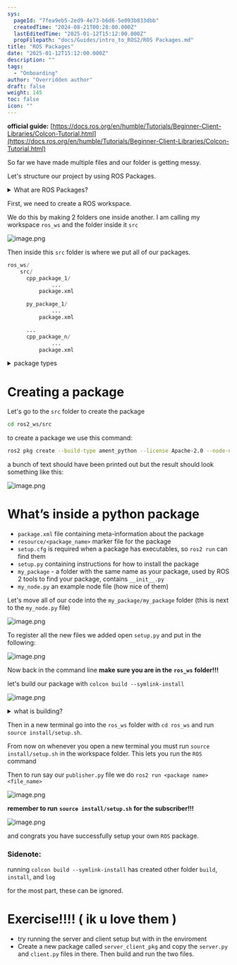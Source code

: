 ```yaml
---
sys:
  pageId: "7fea9eb5-2ed9-4e73-b6d6-5e093b833dbb"
  createdTime: "2024-08-21T00:28:00.000Z"
  lastEditedTime: "2025-01-12T15:12:00.000Z"
  propFilepath: "docs/Guides/intro_to_ROS2/ROS Packages.md"
title: "ROS Packages"
date: "2025-01-12T15:12:00.000Z"
description: ""
tags:
  - "Onboarding"
author: "Overridden author"
draft: false
weight: 145
toc: false
icon: ""
---
```


**official guide:** [https://docs.ros.org/en/humble/Tutorials/Beginner-Client-Libraries/Colcon-Tutorial.html](https://docs.ros.org/en/humble/Tutorials/Beginner-Client-Libraries/Colcon-Tutorial.html)

So far we have made multiple files and our folder is getting messy.

Let's structure our project by using ROS Packages.

<details>

<summary>What are ROS Packages?</summary>

ROS Packages are, as the name implies, packages of code that are highly sharable between ROS developers.

They consist of a folder, `package.xml` file, and source code

```python
      cpp_package_1/
		      ... imagine much code files here ..
          package.xml
```

</details>

First, we need to create a ROS workspace.

We do this by making 2 folders one inside another. I am calling my workspace `ros_ws` and the folder inside it `src`

![image.png](https://prod-files-secure.s3.us-west-2.amazonaws.com/d518164a-d88e-44d1-a4ee-3adb3bd8bce0/70706947-fd18-4537-a67b-e12946812d31/image.png?X-Amz-Algorithm=AWS4-HMAC-SHA256&X-Amz-Content-Sha256=UNSIGNED-PAYLOAD&X-Amz-Credential=ASIAZI2LB4666JMTZPLK%2F20250415%2Fus-west-2%2Fs3%2Faws4_request&X-Amz-Date=20250415T121507Z&X-Amz-Expires=3600&X-Amz-Security-Token=IQoJb3JpZ2luX2VjEKT%2F%2F%2F%2F%2F%2F%2F%2F%2F%2FwEaCXVzLXdlc3QtMiJHMEUCIQDUaP36CoeXY6e0xZjb9TgFsr8lnxCDVjXxeDo%2FwV9yDwIgPTU9gbnnUs7r2gulVEt6MBz5tVxWWXLwDJgVbnMEIRAq%2FwMILRAAGgw2Mzc0MjMxODM4MDUiDOm4U5Xz%2B%2FQRCrjTYircA6FDWFR4LTuajBuSaHd2KqvVwmzsR%2FcxrxVTKFeo6xocsBjuH3ogFiQklKZJo1nQ%2FZkLJwLbSS%2BVzBYDSGnVUKAmUszLaf9wYJmWQQkC7Uiz39sNwvMa8u5Sv4j%2B4D%2FhW68zkBdOjDaEGKYBQkJ01M5ReFsRS5HzOHMwoMp2N%2B%2BW7yvf%2FtFuPfbX%2Fz67nHWDFOb3uy0uzv1q%2BEOGw3iPJ5NCfAU5sHSUwjkiO33gCTyUyPd3wTdUQ%2B7i6Ts9UVmvOXhFXPaZQhpfe7YIdZN%2Fz4tTZ2YebRLdpM4I7UCn%2BBGiNet7FRF%2BfRDltUm50ZmJB9oGobQTv%2ByeFA%2BIYVMJI%2BI0ljzGYZT%2BXC%2FQg%2Buiu5iPXfcwDLXXyI5%2BXPs2FvsSpo0kauY3HXp%2F0uakM%2FVBA8HpPlZ9k3%2B62KFtkxu%2FxPVpKKWB2msMjr1ZiTX1X3iIxKWdTnybTG6Qxyu%2FxhCJT33KhfYXp8Mi8cl4eiLDq9%2FbzLd5K6uKAlyR1efk9GK8NNowiQvG6SfO9CT2ialIgn02s25%2Bv6Y2%2FxE4TRDPdG%2F1CwDX%2BYU21hQTbXI8OSsIXesU7KkSbwfG5C5mqX1%2FCBrZJcjHbkqKlxKMDl7m0A6py%2BYTtSMR3TVTp%2BwuMOWL%2Bb8GOqUBFSu6ErA6Jt760D9ydSSFoxGrqteniz0QfWYdLJx3Y8ELUdpOYJ7FVjt9bqS5Bg498siFraFWMYmuurfwa1N%2FJPaUkSlPd7G080Q8nCSqqx79f5V1jIHahIISe0D6yYYsy2bs%2FVGiaKP7mGJTPjBZGerhnlE5UWoLNCh8JcicaYgfPdgfW34ut2JVsJf82mw6ix0e2zcxdPCTghfaO8JefA5HQkkK&X-Amz-Signature=b6d8ac71d00441a69cc5acaae72bcd049317bb43f1079da33ced4063de713858&X-Amz-SignedHeaders=host&x-id=GetObject)

Then inside this `src` folder is where we put all of our packages.

```python
ros_ws/
    src/
      cpp_package_1/
		      ...
          package.xml

      py_package_1/
		      ...
          package.xml

      ...
      cpp_package_n/
		      ...
          package.xml

```

<details>

<summary>package types</summary>

packages can be either `C++` or python.

the intern file structure is different for each but for this guide we will stick to creating python packages

</details>

# Creating a package

Let's go to the `src` folder to create the package

```bash
cd ros2_ws/src
```

to create a package we use this command:

```bash
ros2 pkg create --build-type ament_python --license Apache-2.0 --node-name my_node my_package
```

a bunch of text should have been printed out but the result should look something like this:

![image.png](https://prod-files-secure.s3.us-west-2.amazonaws.com/d518164a-d88e-44d1-a4ee-3adb3bd8bce0/e6cf1e3f-8512-4a3e-b131-079f800bf3e8/image.png?X-Amz-Algorithm=AWS4-HMAC-SHA256&X-Amz-Content-Sha256=UNSIGNED-PAYLOAD&X-Amz-Credential=ASIAZI2LB4666JMTZPLK%2F20250415%2Fus-west-2%2Fs3%2Faws4_request&X-Amz-Date=20250415T121507Z&X-Amz-Expires=3600&X-Amz-Security-Token=IQoJb3JpZ2luX2VjEKT%2F%2F%2F%2F%2F%2F%2F%2F%2F%2FwEaCXVzLXdlc3QtMiJHMEUCIQDUaP36CoeXY6e0xZjb9TgFsr8lnxCDVjXxeDo%2FwV9yDwIgPTU9gbnnUs7r2gulVEt6MBz5tVxWWXLwDJgVbnMEIRAq%2FwMILRAAGgw2Mzc0MjMxODM4MDUiDOm4U5Xz%2B%2FQRCrjTYircA6FDWFR4LTuajBuSaHd2KqvVwmzsR%2FcxrxVTKFeo6xocsBjuH3ogFiQklKZJo1nQ%2FZkLJwLbSS%2BVzBYDSGnVUKAmUszLaf9wYJmWQQkC7Uiz39sNwvMa8u5Sv4j%2B4D%2FhW68zkBdOjDaEGKYBQkJ01M5ReFsRS5HzOHMwoMp2N%2B%2BW7yvf%2FtFuPfbX%2Fz67nHWDFOb3uy0uzv1q%2BEOGw3iPJ5NCfAU5sHSUwjkiO33gCTyUyPd3wTdUQ%2B7i6Ts9UVmvOXhFXPaZQhpfe7YIdZN%2Fz4tTZ2YebRLdpM4I7UCn%2BBGiNet7FRF%2BfRDltUm50ZmJB9oGobQTv%2ByeFA%2BIYVMJI%2BI0ljzGYZT%2BXC%2FQg%2Buiu5iPXfcwDLXXyI5%2BXPs2FvsSpo0kauY3HXp%2F0uakM%2FVBA8HpPlZ9k3%2B62KFtkxu%2FxPVpKKWB2msMjr1ZiTX1X3iIxKWdTnybTG6Qxyu%2FxhCJT33KhfYXp8Mi8cl4eiLDq9%2FbzLd5K6uKAlyR1efk9GK8NNowiQvG6SfO9CT2ialIgn02s25%2Bv6Y2%2FxE4TRDPdG%2F1CwDX%2BYU21hQTbXI8OSsIXesU7KkSbwfG5C5mqX1%2FCBrZJcjHbkqKlxKMDl7m0A6py%2BYTtSMR3TVTp%2BwuMOWL%2Bb8GOqUBFSu6ErA6Jt760D9ydSSFoxGrqteniz0QfWYdLJx3Y8ELUdpOYJ7FVjt9bqS5Bg498siFraFWMYmuurfwa1N%2FJPaUkSlPd7G080Q8nCSqqx79f5V1jIHahIISe0D6yYYsy2bs%2FVGiaKP7mGJTPjBZGerhnlE5UWoLNCh8JcicaYgfPdgfW34ut2JVsJf82mw6ix0e2zcxdPCTghfaO8JefA5HQkkK&X-Amz-Signature=58ac0f62498fc8446308e54cba721a88a3f9ebedccfa5bc6a0e5adf78d0b2ea4&X-Amz-SignedHeaders=host&x-id=GetObject)

# What’s inside a python package

- `package.xml` file containing meta-information about the package
- `resource/<package_name>` marker file for the package
- `setup.cfg` is required when a package has executables, so `ros2 run` can find them
- `setup.py` containing instructions for how to install the package
- `my_package` - a folder with the same name as your package, used by ROS 2 tools to find your package, contains `__init__.py`
- `my_node.py` an example node file (how nice of them)

Let's move all of our code into the `my_package/my_package` folder (this is next to the `my_node.py` file)

![image.png](https://prod-files-secure.s3.us-west-2.amazonaws.com/d518164a-d88e-44d1-a4ee-3adb3bd8bce0/9ce58f11-0da9-4d3e-b86d-506a9685d378/image.png?X-Amz-Algorithm=AWS4-HMAC-SHA256&X-Amz-Content-Sha256=UNSIGNED-PAYLOAD&X-Amz-Credential=ASIAZI2LB4666JMTZPLK%2F20250415%2Fus-west-2%2Fs3%2Faws4_request&X-Amz-Date=20250415T121507Z&X-Amz-Expires=3600&X-Amz-Security-Token=IQoJb3JpZ2luX2VjEKT%2F%2F%2F%2F%2F%2F%2F%2F%2F%2FwEaCXVzLXdlc3QtMiJHMEUCIQDUaP36CoeXY6e0xZjb9TgFsr8lnxCDVjXxeDo%2FwV9yDwIgPTU9gbnnUs7r2gulVEt6MBz5tVxWWXLwDJgVbnMEIRAq%2FwMILRAAGgw2Mzc0MjMxODM4MDUiDOm4U5Xz%2B%2FQRCrjTYircA6FDWFR4LTuajBuSaHd2KqvVwmzsR%2FcxrxVTKFeo6xocsBjuH3ogFiQklKZJo1nQ%2FZkLJwLbSS%2BVzBYDSGnVUKAmUszLaf9wYJmWQQkC7Uiz39sNwvMa8u5Sv4j%2B4D%2FhW68zkBdOjDaEGKYBQkJ01M5ReFsRS5HzOHMwoMp2N%2B%2BW7yvf%2FtFuPfbX%2Fz67nHWDFOb3uy0uzv1q%2BEOGw3iPJ5NCfAU5sHSUwjkiO33gCTyUyPd3wTdUQ%2B7i6Ts9UVmvOXhFXPaZQhpfe7YIdZN%2Fz4tTZ2YebRLdpM4I7UCn%2BBGiNet7FRF%2BfRDltUm50ZmJB9oGobQTv%2ByeFA%2BIYVMJI%2BI0ljzGYZT%2BXC%2FQg%2Buiu5iPXfcwDLXXyI5%2BXPs2FvsSpo0kauY3HXp%2F0uakM%2FVBA8HpPlZ9k3%2B62KFtkxu%2FxPVpKKWB2msMjr1ZiTX1X3iIxKWdTnybTG6Qxyu%2FxhCJT33KhfYXp8Mi8cl4eiLDq9%2FbzLd5K6uKAlyR1efk9GK8NNowiQvG6SfO9CT2ialIgn02s25%2Bv6Y2%2FxE4TRDPdG%2F1CwDX%2BYU21hQTbXI8OSsIXesU7KkSbwfG5C5mqX1%2FCBrZJcjHbkqKlxKMDl7m0A6py%2BYTtSMR3TVTp%2BwuMOWL%2Bb8GOqUBFSu6ErA6Jt760D9ydSSFoxGrqteniz0QfWYdLJx3Y8ELUdpOYJ7FVjt9bqS5Bg498siFraFWMYmuurfwa1N%2FJPaUkSlPd7G080Q8nCSqqx79f5V1jIHahIISe0D6yYYsy2bs%2FVGiaKP7mGJTPjBZGerhnlE5UWoLNCh8JcicaYgfPdgfW34ut2JVsJf82mw6ix0e2zcxdPCTghfaO8JefA5HQkkK&X-Amz-Signature=a6e360123b668d08011c758035837a8f86e5bb9d945e274b9daf38d169fa6345&X-Amz-SignedHeaders=host&x-id=GetObject)

To register all the new files we added open `setup.py` and put in the following:

![image.png](https://prod-files-secure.s3.us-west-2.amazonaws.com/d518164a-d88e-44d1-a4ee-3adb3bd8bce0/1cd7c262-4cae-4496-9d75-c178537d24a2/image.png?X-Amz-Algorithm=AWS4-HMAC-SHA256&X-Amz-Content-Sha256=UNSIGNED-PAYLOAD&X-Amz-Credential=ASIAZI2LB4666JMTZPLK%2F20250415%2Fus-west-2%2Fs3%2Faws4_request&X-Amz-Date=20250415T121507Z&X-Amz-Expires=3600&X-Amz-Security-Token=IQoJb3JpZ2luX2VjEKT%2F%2F%2F%2F%2F%2F%2F%2F%2F%2FwEaCXVzLXdlc3QtMiJHMEUCIQDUaP36CoeXY6e0xZjb9TgFsr8lnxCDVjXxeDo%2FwV9yDwIgPTU9gbnnUs7r2gulVEt6MBz5tVxWWXLwDJgVbnMEIRAq%2FwMILRAAGgw2Mzc0MjMxODM4MDUiDOm4U5Xz%2B%2FQRCrjTYircA6FDWFR4LTuajBuSaHd2KqvVwmzsR%2FcxrxVTKFeo6xocsBjuH3ogFiQklKZJo1nQ%2FZkLJwLbSS%2BVzBYDSGnVUKAmUszLaf9wYJmWQQkC7Uiz39sNwvMa8u5Sv4j%2B4D%2FhW68zkBdOjDaEGKYBQkJ01M5ReFsRS5HzOHMwoMp2N%2B%2BW7yvf%2FtFuPfbX%2Fz67nHWDFOb3uy0uzv1q%2BEOGw3iPJ5NCfAU5sHSUwjkiO33gCTyUyPd3wTdUQ%2B7i6Ts9UVmvOXhFXPaZQhpfe7YIdZN%2Fz4tTZ2YebRLdpM4I7UCn%2BBGiNet7FRF%2BfRDltUm50ZmJB9oGobQTv%2ByeFA%2BIYVMJI%2BI0ljzGYZT%2BXC%2FQg%2Buiu5iPXfcwDLXXyI5%2BXPs2FvsSpo0kauY3HXp%2F0uakM%2FVBA8HpPlZ9k3%2B62KFtkxu%2FxPVpKKWB2msMjr1ZiTX1X3iIxKWdTnybTG6Qxyu%2FxhCJT33KhfYXp8Mi8cl4eiLDq9%2FbzLd5K6uKAlyR1efk9GK8NNowiQvG6SfO9CT2ialIgn02s25%2Bv6Y2%2FxE4TRDPdG%2F1CwDX%2BYU21hQTbXI8OSsIXesU7KkSbwfG5C5mqX1%2FCBrZJcjHbkqKlxKMDl7m0A6py%2BYTtSMR3TVTp%2BwuMOWL%2Bb8GOqUBFSu6ErA6Jt760D9ydSSFoxGrqteniz0QfWYdLJx3Y8ELUdpOYJ7FVjt9bqS5Bg498siFraFWMYmuurfwa1N%2FJPaUkSlPd7G080Q8nCSqqx79f5V1jIHahIISe0D6yYYsy2bs%2FVGiaKP7mGJTPjBZGerhnlE5UWoLNCh8JcicaYgfPdgfW34ut2JVsJf82mw6ix0e2zcxdPCTghfaO8JefA5HQkkK&X-Amz-Signature=f72be7cb296b2e6d0f66a42f2cfe3897ea6b179ec62aef60ddfd34579ae5e101&X-Amz-SignedHeaders=host&x-id=GetObject)

Now back in the command line **make sure you are in the** **`ros_ws`** **folder!!!**

let's build our package with `colcon build --symlink-install`

![image.png](https://prod-files-secure.s3.us-west-2.amazonaws.com/d518164a-d88e-44d1-a4ee-3adb3bd8bce0/2f2a0d27-b173-48fd-b189-5f5c0ce65619/image.png?X-Amz-Algorithm=AWS4-HMAC-SHA256&X-Amz-Content-Sha256=UNSIGNED-PAYLOAD&X-Amz-Credential=ASIAZI2LB4666JMTZPLK%2F20250415%2Fus-west-2%2Fs3%2Faws4_request&X-Amz-Date=20250415T121507Z&X-Amz-Expires=3600&X-Amz-Security-Token=IQoJb3JpZ2luX2VjEKT%2F%2F%2F%2F%2F%2F%2F%2F%2F%2FwEaCXVzLXdlc3QtMiJHMEUCIQDUaP36CoeXY6e0xZjb9TgFsr8lnxCDVjXxeDo%2FwV9yDwIgPTU9gbnnUs7r2gulVEt6MBz5tVxWWXLwDJgVbnMEIRAq%2FwMILRAAGgw2Mzc0MjMxODM4MDUiDOm4U5Xz%2B%2FQRCrjTYircA6FDWFR4LTuajBuSaHd2KqvVwmzsR%2FcxrxVTKFeo6xocsBjuH3ogFiQklKZJo1nQ%2FZkLJwLbSS%2BVzBYDSGnVUKAmUszLaf9wYJmWQQkC7Uiz39sNwvMa8u5Sv4j%2B4D%2FhW68zkBdOjDaEGKYBQkJ01M5ReFsRS5HzOHMwoMp2N%2B%2BW7yvf%2FtFuPfbX%2Fz67nHWDFOb3uy0uzv1q%2BEOGw3iPJ5NCfAU5sHSUwjkiO33gCTyUyPd3wTdUQ%2B7i6Ts9UVmvOXhFXPaZQhpfe7YIdZN%2Fz4tTZ2YebRLdpM4I7UCn%2BBGiNet7FRF%2BfRDltUm50ZmJB9oGobQTv%2ByeFA%2BIYVMJI%2BI0ljzGYZT%2BXC%2FQg%2Buiu5iPXfcwDLXXyI5%2BXPs2FvsSpo0kauY3HXp%2F0uakM%2FVBA8HpPlZ9k3%2B62KFtkxu%2FxPVpKKWB2msMjr1ZiTX1X3iIxKWdTnybTG6Qxyu%2FxhCJT33KhfYXp8Mi8cl4eiLDq9%2FbzLd5K6uKAlyR1efk9GK8NNowiQvG6SfO9CT2ialIgn02s25%2Bv6Y2%2FxE4TRDPdG%2F1CwDX%2BYU21hQTbXI8OSsIXesU7KkSbwfG5C5mqX1%2FCBrZJcjHbkqKlxKMDl7m0A6py%2BYTtSMR3TVTp%2BwuMOWL%2Bb8GOqUBFSu6ErA6Jt760D9ydSSFoxGrqteniz0QfWYdLJx3Y8ELUdpOYJ7FVjt9bqS5Bg498siFraFWMYmuurfwa1N%2FJPaUkSlPd7G080Q8nCSqqx79f5V1jIHahIISe0D6yYYsy2bs%2FVGiaKP7mGJTPjBZGerhnlE5UWoLNCh8JcicaYgfPdgfW34ut2JVsJf82mw6ix0e2zcxdPCTghfaO8JefA5HQkkK&X-Amz-Signature=6e36b40392defea96909a01a1cdde24587ed59230e2fa1e177362eab9c30e551&X-Amz-SignedHeaders=host&x-id=GetObject)

<details>

<summary>what is building?</summary>

if you are a CS major at Rose-Hulman you will learn the answer to this in CSSE132

but TLDR; is it combines all the code files into one program that can be run easily 

</details>

Then in a new terminal go into the `ros_ws` folder with `cd ros_ws` and run `source install/setup.sh`. 

From now on whenever you open a new terminal you must run `source install/setup.sh` in the workspace folder. This lets you run the `ROS` command

Then to run say our `publisher.py` file we do `ros2 run <package name> <file_name>`

![image.png](https://prod-files-secure.s3.us-west-2.amazonaws.com/d518164a-d88e-44d1-a4ee-3adb3bd8bce0/4f4b1219-3a44-4632-aa0a-ce3471699f59/image.png?X-Amz-Algorithm=AWS4-HMAC-SHA256&X-Amz-Content-Sha256=UNSIGNED-PAYLOAD&X-Amz-Credential=ASIAZI2LB4666JMTZPLK%2F20250415%2Fus-west-2%2Fs3%2Faws4_request&X-Amz-Date=20250415T121507Z&X-Amz-Expires=3600&X-Amz-Security-Token=IQoJb3JpZ2luX2VjEKT%2F%2F%2F%2F%2F%2F%2F%2F%2F%2FwEaCXVzLXdlc3QtMiJHMEUCIQDUaP36CoeXY6e0xZjb9TgFsr8lnxCDVjXxeDo%2FwV9yDwIgPTU9gbnnUs7r2gulVEt6MBz5tVxWWXLwDJgVbnMEIRAq%2FwMILRAAGgw2Mzc0MjMxODM4MDUiDOm4U5Xz%2B%2FQRCrjTYircA6FDWFR4LTuajBuSaHd2KqvVwmzsR%2FcxrxVTKFeo6xocsBjuH3ogFiQklKZJo1nQ%2FZkLJwLbSS%2BVzBYDSGnVUKAmUszLaf9wYJmWQQkC7Uiz39sNwvMa8u5Sv4j%2B4D%2FhW68zkBdOjDaEGKYBQkJ01M5ReFsRS5HzOHMwoMp2N%2B%2BW7yvf%2FtFuPfbX%2Fz67nHWDFOb3uy0uzv1q%2BEOGw3iPJ5NCfAU5sHSUwjkiO33gCTyUyPd3wTdUQ%2B7i6Ts9UVmvOXhFXPaZQhpfe7YIdZN%2Fz4tTZ2YebRLdpM4I7UCn%2BBGiNet7FRF%2BfRDltUm50ZmJB9oGobQTv%2ByeFA%2BIYVMJI%2BI0ljzGYZT%2BXC%2FQg%2Buiu5iPXfcwDLXXyI5%2BXPs2FvsSpo0kauY3HXp%2F0uakM%2FVBA8HpPlZ9k3%2B62KFtkxu%2FxPVpKKWB2msMjr1ZiTX1X3iIxKWdTnybTG6Qxyu%2FxhCJT33KhfYXp8Mi8cl4eiLDq9%2FbzLd5K6uKAlyR1efk9GK8NNowiQvG6SfO9CT2ialIgn02s25%2Bv6Y2%2FxE4TRDPdG%2F1CwDX%2BYU21hQTbXI8OSsIXesU7KkSbwfG5C5mqX1%2FCBrZJcjHbkqKlxKMDl7m0A6py%2BYTtSMR3TVTp%2BwuMOWL%2Bb8GOqUBFSu6ErA6Jt760D9ydSSFoxGrqteniz0QfWYdLJx3Y8ELUdpOYJ7FVjt9bqS5Bg498siFraFWMYmuurfwa1N%2FJPaUkSlPd7G080Q8nCSqqx79f5V1jIHahIISe0D6yYYsy2bs%2FVGiaKP7mGJTPjBZGerhnlE5UWoLNCh8JcicaYgfPdgfW34ut2JVsJf82mw6ix0e2zcxdPCTghfaO8JefA5HQkkK&X-Amz-Signature=de9b83d593379c5c9fa61c20265696ea02ec7e5d3aa69bfd1c487257eef99a7f&X-Amz-SignedHeaders=host&x-id=GetObject)

**remember to run** **`source install/setup.sh`** **for the subscriber!!!**

![image.png](https://prod-files-secure.s3.us-west-2.amazonaws.com/d518164a-d88e-44d1-a4ee-3adb3bd8bce0/02121119-dad4-49ec-8356-c956108b4243/image.png?X-Amz-Algorithm=AWS4-HMAC-SHA256&X-Amz-Content-Sha256=UNSIGNED-PAYLOAD&X-Amz-Credential=ASIAZI2LB4666JMTZPLK%2F20250415%2Fus-west-2%2Fs3%2Faws4_request&X-Amz-Date=20250415T121507Z&X-Amz-Expires=3600&X-Amz-Security-Token=IQoJb3JpZ2luX2VjEKT%2F%2F%2F%2F%2F%2F%2F%2F%2F%2FwEaCXVzLXdlc3QtMiJHMEUCIQDUaP36CoeXY6e0xZjb9TgFsr8lnxCDVjXxeDo%2FwV9yDwIgPTU9gbnnUs7r2gulVEt6MBz5tVxWWXLwDJgVbnMEIRAq%2FwMILRAAGgw2Mzc0MjMxODM4MDUiDOm4U5Xz%2B%2FQRCrjTYircA6FDWFR4LTuajBuSaHd2KqvVwmzsR%2FcxrxVTKFeo6xocsBjuH3ogFiQklKZJo1nQ%2FZkLJwLbSS%2BVzBYDSGnVUKAmUszLaf9wYJmWQQkC7Uiz39sNwvMa8u5Sv4j%2B4D%2FhW68zkBdOjDaEGKYBQkJ01M5ReFsRS5HzOHMwoMp2N%2B%2BW7yvf%2FtFuPfbX%2Fz67nHWDFOb3uy0uzv1q%2BEOGw3iPJ5NCfAU5sHSUwjkiO33gCTyUyPd3wTdUQ%2B7i6Ts9UVmvOXhFXPaZQhpfe7YIdZN%2Fz4tTZ2YebRLdpM4I7UCn%2BBGiNet7FRF%2BfRDltUm50ZmJB9oGobQTv%2ByeFA%2BIYVMJI%2BI0ljzGYZT%2BXC%2FQg%2Buiu5iPXfcwDLXXyI5%2BXPs2FvsSpo0kauY3HXp%2F0uakM%2FVBA8HpPlZ9k3%2B62KFtkxu%2FxPVpKKWB2msMjr1ZiTX1X3iIxKWdTnybTG6Qxyu%2FxhCJT33KhfYXp8Mi8cl4eiLDq9%2FbzLd5K6uKAlyR1efk9GK8NNowiQvG6SfO9CT2ialIgn02s25%2Bv6Y2%2FxE4TRDPdG%2F1CwDX%2BYU21hQTbXI8OSsIXesU7KkSbwfG5C5mqX1%2FCBrZJcjHbkqKlxKMDl7m0A6py%2BYTtSMR3TVTp%2BwuMOWL%2Bb8GOqUBFSu6ErA6Jt760D9ydSSFoxGrqteniz0QfWYdLJx3Y8ELUdpOYJ7FVjt9bqS5Bg498siFraFWMYmuurfwa1N%2FJPaUkSlPd7G080Q8nCSqqx79f5V1jIHahIISe0D6yYYsy2bs%2FVGiaKP7mGJTPjBZGerhnlE5UWoLNCh8JcicaYgfPdgfW34ut2JVsJf82mw6ix0e2zcxdPCTghfaO8JefA5HQkkK&X-Amz-Signature=f483dc8cd9775c5f90f2c894049201190f56b11d638155f5ee732c51894144ca&X-Amz-SignedHeaders=host&x-id=GetObject)

and congrats you have successfully setup your own `ROS` package.

### Sidenote:

running `colcon build --symlink-install` has created other folder `build`, `install`, and `log`

for the most part, these can be ignored.

# Exercise!!!! ( ik u love them )

- try running the server and client setup but with in the enviroment
- Create a new package called `server_client_pkg` and copy the `server.py` and `client.py` files in there. Then build and run the two files.
